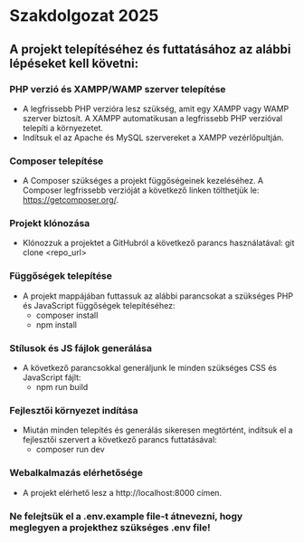 # Szakdolgozat 2025

## A projekt telepítéséhez és futtatásához az alábbi lépéseket kell követni:

### PHP verzió és XAMPP/WAMP szerver telepítése
- A legfrissebb PHP verzióra lesz szükség, amit egy XAMPP vagy WAMP szerver biztosít. A XAMPP automatikusan a legfrissebb PHP verzióval telepíti a környezetet.
- Indítsuk el az Apache és MySQL szervereket a XAMPP vezérlőpultján.

### Composer telepítése
- A Composer szükséges a projekt függőségeinek kezeléséhez. A Composer legfrissebb verzióját a következő linken tölthetjük le: https://getcomposer.org/.

### Projekt klónozása
- Klónozzuk a projektet a GitHubról a következő parancs használatával: git clone <repo_url>

### Függőségek telepítése
- A projekt mappájában futtassuk az alábbi parancsokat a szükséges PHP és JavaScript függőségek telepítéséhez:
  - composer install
  - npm install

### Stílusok és JS fájlok generálása
- A következő parancsokkal generáljunk le minden szükséges CSS és JavaScript fájlt:
  - npm run build

### Fejlesztői környezet indítása
- Miután minden telepítés és generálás sikeresen megtörtént, indítsuk el a fejlesztői szervert a következő parancs futtatásával:
  - composer run dev

### Webalkalmazás elérhetősége
- A projekt elérhető lesz a http://localhost:8000 címen.

### Ne felejtsük el a .env.example file-t átnevezni, hogy meglegyen a projekthez szükséges .env file!

